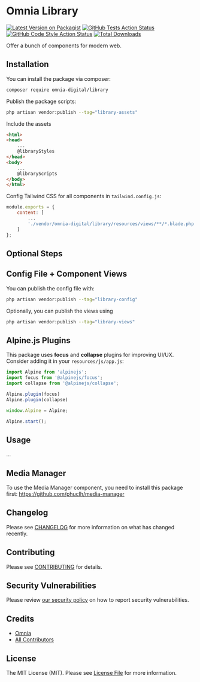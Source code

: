 # Omnia Library

[![Latest Version on Packagist](https://img.shields.io/packagist/v/omnia-digital/library.svg?style=flat-square)](https://packagist.org/packages/omnia-digital/library)
[![GitHub Tests Action Status](https://img.shields.io/github/workflow/status/omnia-digital/library/run-tests?label=tests)](https://github.com/omnia-digital/library/actions?query=workflow%3Arun-tests+branch%3Amain)
[![GitHub Code Style Action Status](https://img.shields.io/github/workflow/status/omnia-digital/library/Check%20&%20fix%20styling?label=code%20style)](https://github.com/omnia-digital/library/actions?query=workflow%3A"Check+%26+fix+styling"+branch%3Amain)
[![Total Downloads](https://img.shields.io/packagist/dt/omnia-digital/library.svg?style=flat-square)](https://packagist.org/packages/omnia-digital/library)

Offer a bunch of components for modern web.

## Installation

You can install the package via composer:

```bash
composer require omnia-digital/library
```

Publish the package scripts:

```bash
php artisan vendor:publish --tag="library-assets"
```

Include the assets

```html
<html>
<head>
    ...
    @libraryStyles
</head>
<body>
    ...
    @libraryScripts
</body>
</html>
```

Config Tailwind CSS for all components in `tailwind.config.js`:

```js
module.exports = {
    content: [
        ...
        './vendor/omnia-digital/library/resources/views/**/*.blade.php',
    ]
};
```

## Optional Steps

## Config File + Component Views

You can publish the config file with:

```bash
php artisan vendor:publish --tag="library-config"
```

Optionally, you can publish the views using

```bash
php artisan vendor:publish --tag="library-views"
```

## Alpine.js Plugins

This package uses **focus** and **collapse** plugins for improving UI/UX. Consider adding it in your `resources/js/app.js`:

```js
import Alpine from 'alpinejs';
import focus from '@alpinejs/focus';
import collapse from '@alpinejs/collapse';

Alpine.plugin(focus)
Alpine.plugin(collapse)

window.Alpine = Alpine;

Alpine.start();
```

## Usage

...

## Media Manager

To use the Media Manager component, you need to install this package first: https://github.com/phuclh/media-manager

## Changelog

Please see [CHANGELOG](CHANGELOG.md) for more information on what has changed recently.

## Contributing

Please see [CONTRIBUTING](.github/CONTRIBUTING.md) for details.

## Security Vulnerabilities

Please review [our security policy](../../security/policy) on how to report security vulnerabilities.

## Credits

- [Omnia](https://github.com/omnia-digital)
- [All Contributors](../../contributors)

## License

The MIT License (MIT). Please see [License File](LICENSE.md) for more information.
